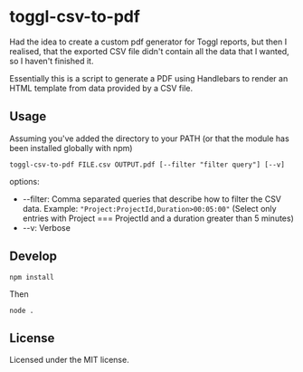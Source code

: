 # toggl-csv-to-pdf

Had the idea to create a custom pdf generator for Toggl reports, but then I realised, that the exported CSV file didn't contain all the data that I wanted, so I haven't finished it.

Essentially this is a script to generate a PDF using Handlebars to render an HTML template from data provided by a CSV file.

## Usage

Assuming you've added the directory to your PATH (or that the module has been installed globally with npm)

`toggl-csv-to-pdf FILE.csv OUTPUT.pdf [--filter "filter query"] [--v]`

options:
* --filter: Comma separated queries that describe how to filter the CSV data. Example: `"Project:ProjectId,Duration>00:05:00"` (Select only entries with Project === ProjectId and a duration greater than 5 minutes)
* --v: Verbose

## Develop

`npm install`

Then

`node .`

## License

Licensed under the MIT license.
